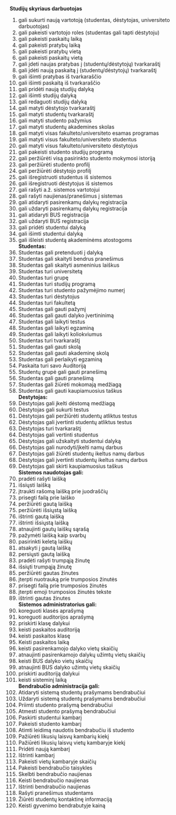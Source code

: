 **Studijų skyriaus darbuotojas**
1. gali sukurti naują vartotoją (studentas, dėstytojas, universiteto darbuotojas)
2. gali pakeisti vartotojo roles (studentas gali tapti dėstytoju)
3. gali pakeisti paskaitų laiką
4. gali pakeisti pratybų laiką
5. gali pakeisti pratybų vietą
6. gali pakeisti paskaitų vietą
7. gali įdeti naujas pratybas į (studentų/dėstytojų) tvarkaraštį
8. gali įdėti naują paskaitą į (studentų/dėstytojų) tvarkaraštį
9. gali išimti pratybas iš tvarkaraščio
10. gali išimti paskaitą iš tvarkaraščio
11. gali pridėti naują studijų dalyką
12. gali išimti studijų dalyką
13. gali redaguoti studijų dalyką
14. gali matyti dėstytojo tvarkaraštį
15. gali matyti studentų tvarkaraštį
16. gali matyti studento pažymius
17. gali matyti studentų akademines skolas
18. gali matyti visas fakulteto/universiteto esamas programas
19. gali matyti visus fakulteto/universiteto studentus
20. gali matyti visus fakulteto/universiteto dėstytojus
21. gali pakeisti studento studijų programą
22. gali peržiūrėti visą pasirinkto studento mokymosi istoriją
23. gali peržiūrėti studento profilį
24. gali peržiūrėti dėstytojo profilį
25. gali išregistruoti studentus iš sistemos
26. gali išregistruoti dėstytojus iš sistemos
27. gali rašyti a.ž. sistemos vartotojui
28. gali rašyti naujienas/pranešimus į sistemas
29. gali atidaryti pasirenkamų dalykų registracija
30. gali uždaryti pasirenkamų dalykų registracija
31. gali atidaryti BUS registracija
32. gali uždaryti BUS registracija
33. gali pridėti studentui dalyką
34. gali išimti studentui dalyką
35. gali išleisti studentą akademinėms atostogoms  
**Studentas:**
36. Studentas gali pretenduoti į dalyką
37. Studentas gali skaityti bendrus pranešimus
38. Studentas gali skaityti asmeninius laiškus
39. Studentas turi universitetą
40. Studentas turi grupę
41. Studentas turi studijų programą
42. Studentas turi studento pažymėjimo numerį
43. Studentas turi dėstytojus
44. Studentas turi fakultetą
45. Studentas gali gauti pažymį
46. Studentas gali gauti dalyko įvertininimą
47. Studentas gali laikyti testus
48. Studentas gali laikyti egzaminą
49. Studentas gali laikyti koliokviumus
50. Studentas turi tvarkaraštį
51. Studentas gali gauti skolą
52. Studentas gali gauti akademinę skolą
53. Studentas gali perlaikyti egzaminą
54. Paskaita turi savo Auditoriją
55. Studentų grupė gali gauti pranešimą
56. Studentas gali gauti pranešimą
57. Studentas gali žiūrėti mokomają medžiagą
58. Studentas gali gauti kaupiamuosius taškus  
**Destytojas:**
59. Dėstytojas gali įkelti dėstomą medžiagą
60. Dėstytojas gali sukurti testus
61. Dėstytojas gali peržiūrėti studentų atliktus testus
62. Dėstytojas gali įvertinti studentų atliktus testus
63. Dėstytojas turi tvarkaraštį
64. Dėstytojas gali vertinti studentus
65. Dėstytojas gali užskaityti studentui dalyką
66. Dėstytojas gali nurodyti/įkelti namų darbus
67. Dėstytojas gali žiūrėti studentų ikeltus namų darbus
68. Dėstytojas gali įvertinti studentų ikeltus namų darbus
69. Dėstytojas gali skirti kaupiamuosius taškus  
**Sistemos naudotojas gali:**
70. pradėti rašyti laišką
71. išsiųsti laišką
72. įtraukti rašomą laišką prie juodraščių
73. prisegti failą prie laiško
74. peržiūrėti gautą laišką
75. peržiūrėti išsiųstą laišką
76. ištrinti gautą laišką
77. ištrinti išsiųstą laišką
78. atnaujinti gautų laiškų sąrašą
79. pažymėti laišką kaip svarbų
80. pasirinkti keletą laiškų
81. atsakyti į gautą laišką
82. persiųsti gautą laišką
83. pradėti rašyti trumpąją žinutę
84. išsiųti trumpąją žinutę
85. peržiūrėti gautas žinutes
86. įterpti nuotrauką prie trumposios žinutės
87. prisegti failą prie trumposios žinutės
88. įterpti emoji trumposios žinutės tekste
89. ištrinti gautas žinutes  
**Sistemos administratorius gali:**
90. koreguoti klasės aprašymą
91. koreguoti auditorijos aprašymą
92. priskirti klasę dalykui
93. keisti paskaitos auditoriją
94. keisti paskaitos klasę
95. Keisti paskaitos laiką
96. keisti pasirenkamojo dalyko vietų skaičių
97. atnaujinti pasirenkamojo dalykų užimtų vietų skaičių
98. keisti BUS dalyko vietų skaičių
99. atnaujinti BUS dalyko užimtų vietų skaičių
100. priskirti auditoriją dalykui
101. keisti sisteminį laiką  
**Bendrabučio administracija gali:**
102. Atidaryti sistemą studentų prašymams bendrabučiui
103. Uždaryti sistemą studentų prašymams bendrabučiui
104. Priimti studento prašymą bendrabučiui
105. Atmesti studento prašymą bendrabučiui
106. Paskirti studentui kambarį
107. Pakeisti studento kambarį
108. Atimti leidimą naudotis bendrabučiu iš studento
109. Pažiūrėti likusių laisvų kambarių kiekį
110. Pažiūrėti likusių laisvų vietų kambaryje kiekį
111. Pridėti naują kambarį
112. Ištrinti kambarį
113. Pakeisti vietų kambaryje skaičių
114. Pakeisti bendrabučio taisykles
115. Skelbti bendrabučio naujienas
116. Keisti bendrabučio naujienas
117. Ištrinti bendrabučio naujienas
118. Rašyti pranešimus studentams
119. Žiūrėti studentų kontaktinę informaciją
120. Keisti gyvenimo bendrabutyje kainą


